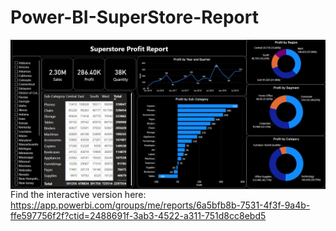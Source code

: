 # Power-BI-SuperStore-Report

 <img align="right" src="https://github.com/AbhAgg/Power-BI-SuperStore-Report/blob/main/SuperStore%20Report.JPG" alt="abhagg" />






Find the interactive version here: 
<br> 
https://app.powerbi.com/groups/me/reports/6a5bfb8b-7531-4f3f-9a4b-ffe597756f2f?ctid=2488691f-3ab3-4522-a311-751d8cc8ebd5
